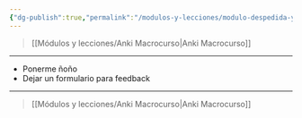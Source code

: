 ```yaml
---
{"dg-publish":true,"permalink":"/modulos-y-lecciones/modulo-despedida-y-feedback/","noteIcon":"","updated":"2024-05-15T22:20:34.217+02:00"}
---
```



> [[Módulos y lecciones/Anki Macrocurso\|Anki Macrocurso]]

---

- Ponerme ñoño
- Dejar un formulario para feedback


---

> [[Módulos y lecciones/Anki Macrocurso\|Anki Macrocurso]]